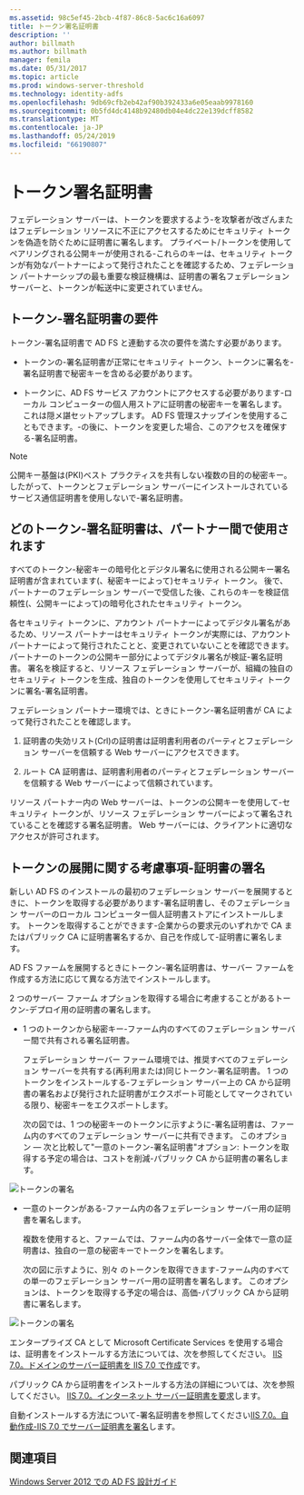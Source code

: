 ```yaml
---
ms.assetid: 98c5ef45-2bcb-4f87-86c8-5ac6c16a6097
title: トークン署名証明書
description: ''
author: billmath
ms.author: billmath
manager: femila
ms.date: 05/31/2017
ms.topic: article
ms.prod: windows-server-threshold
ms.technology: identity-adfs
ms.openlocfilehash: 9db69cfb2eb42af90b392433a6e05eaab9978160
ms.sourcegitcommit: 0b5fd4dc4148b92480db04e4dc22e139dcff8582
ms.translationtype: MT
ms.contentlocale: ja-JP
ms.lasthandoff: 05/24/2019
ms.locfileid: "66190807"
---
```

# <a name="token-signing-certificates"></a>トークン署名証明書

フェデレーション サーバーは、トークンを要求するよう\-を攻撃者が改ざんまたはフェデレーション リソースに不正にアクセスするためにセキュリティ トークンを偽造を防ぐために証明書に署名します。 プライベート\/トークンを使用してペアリングされる公開キーが使用される\-これらのキーは、セキュリティ トークンが有効なパートナーによって発行されたことを確認するため、フェデレーション パートナーシップの最も重要な検証機構は、証明書の署名フェデレーション サーバーと、トークンが転送中に変更されていません。  
  
## <a name="token-signing-certificate-requirements"></a>トークン\-署名証明書の要件  
トークン\-署名証明書で AD FS と連動する次の要件を満たす必要があります。  
  
-   トークンの\-署名証明書が正常にセキュリティ トークン、トークンに署名を\-署名証明書で秘密キーを含める必要があります。  
  
-   トークンに、AD FS サービス アカウントにアクセスする必要があります\-ローカル コンピューターの個人用ストアに証明書の秘密キーを署名します。 これは隠メ諶セットアップします。 AD FS 管理スナップインを使用することもできます。\-の後に、トークンを変更した場合、このアクセスを確保する\-署名証明書。  
  
> [!NOTE]  
> 公開キー基盤は\(PKI\)ベスト プラクティスを共有しない複数の目的の秘密キー。 したがって、トークンとフェデレーション サーバーにインストールされているサービス通信証明書を使用しないで\-署名証明書。  
  
## <a name="how-token-signing-certificates-are-used-across-partners"></a>どのトークン\-署名証明書は、パートナー間で使用されます  
すべてのトークン\-秘密キーの暗号化とデジタル署名に使用される公開キー署名証明書が含まれています\(、秘密キーによって\)セキュリティ トークン。 後で、パートナーのフェデレーション サーバーで受信した後、これらのキーを検証信頼性\(、公開キーによって\)の暗号化されたセキュリティ トークン。  
  
各セキュリティ トークンに、アカウント パートナーによってデジタル署名があるため、リソース パートナーはセキュリティ トークンが実際には、アカウント パートナーによって発行されたことと、変更されていないことを確認できます。 パートナーのトークンの公開キー部分によってデジタル署名が検証\-署名証明書。 署名を検証すると、リソース フェデレーション サーバーが、組織の独自のセキュリティ トークンを生成、独自のトークンを使用してセキュリティ トークンに署名\-署名証明書。  
  
フェデレーション パートナー環境では、ときにトークン\-署名証明書が CA によって発行されたことを確認します。  
  
1.  証明書の失効リスト\(Crl\)の証明書は証明書利用者のパーティとフェデレーション サーバーを信頼する Web サーバーにアクセスできます。  
  
2.  ルート CA 証明書は、証明書利用者のパーティとフェデレーション サーバーを信頼する Web サーバーによって信頼されています。  
  
リソース パートナー内の Web サーバーは、トークンの公開キーを使用して\-セキュリティ トークンが、リソース フェデレーション サーバーによって署名されていることを確認する署名証明書。 Web サーバーには、クライアントに適切なアクセスが許可されます。  
  
## <a name="deployment-considerations-for-token-signing-certificates"></a>トークンの展開に関する考慮事項\-証明書の署名  
新しい AD FS のインストールの最初のフェデレーション サーバーを展開するときに、トークンを取得する必要があります\-署名証明書し、そのフェデレーション サーバーのローカル コンピューター個人証明書ストアにインストールします。 トークンを取得することができます\-企業からの要求元のいずれかで CA またはパブリック CA に証明書署名するか、自己を作成して\-証明書に署名します。  
  
AD FS ファームを展開するときにトークン\-署名証明書は、サーバー ファームを作成する方法に応じて異なる方法でインストールします。  
  
2 つのサーバー ファーム オプションを取得する場合に考慮することがあるトークン\-デプロイ用の証明書の署名します。  
  
-   1 つのトークンから秘密キー\-ファーム内のすべてのフェデレーション サーバー間で共有される署名証明書。  
  
    フェデレーション サーバー ファーム環境では、推奨すべてのフェデレーション サーバーを共有する\(再利用または\)同じトークン\-署名証明書。 1 つのトークンをインストールする\-フェデレーション サーバー上の CA から証明書の署名および発行された証明書がエクスポート可能としてマークされている限り、秘密キーをエクスポートします。  
  
    次の図では、1 つの秘密キーのトークンに示すように\-署名証明書は、ファーム内のすべてのフェデレーション サーバーに共有できます。 このオプション — 次と比較して"一意のトークン\-署名証明書"オプション: トークンを取得する予定の場合は、コストを削減\-パブリック CA から証明書の署名します。  
  
![トークンの署名](media/adfs2_fedserver_certstory_3.gif)  
  
-   一意のトークンがある\-ファーム内の各フェデレーション サーバー用の証明書を署名します。  
  
    複数を使用すると、ファームでは、ファーム内の各サーバー全体で一意の証明書は、独自の一意の秘密キーでトークンを署名します。  
  
    次の図に示すように、別々 のトークンを取得できます\-ファーム内のすべての単一のフェデレーション サーバー用の証明書を署名します。 このオプションは、トークンを取得する予定の場合は、高価\-パブリック CA から証明書に署名します。  
  
![トークンの署名](media/adfs2_fedserver_certstory_4.gif)  
  
エンタープライズ CA として Microsoft Certificate Services を使用する場合は、証明書をインストールする方法については、次を参照してください。 [IIS 7.0。ドメインのサーバー証明書を IIS 7.0 で作成](https://go.microsoft.com/fwlink/?LinkId=108548)です。  
  
パブリック CA から証明書をインストールする方法の詳細については、次を参照してください。 [IIS 7.0。インターネット サーバー証明書を要求](https://go.microsoft.com/fwlink/?LinkId=108549)します。  
  
自動インストールする方法について\-署名証明書を参照してください[IIS 7.0。自動作成\-IIS 7.0 でサーバー証明書を署名](https://go.microsoft.com/fwlink/?LinkID=108271)します。  
  
## <a name="see-also"></a>関連項目
[Windows Server 2012 での AD FS 設計ガイド](AD-FS-Design-Guide-in-Windows-Server-2012.md)
